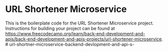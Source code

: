 # URL Shortener Microservice

This is the boilerplate code for the URL Shortener Microservice project. Instructions for building your project can be found at https://www.freecodecamp.org/learn/back-end-development-and-apis/back-end-development-and-apis-projects/url-shortener-microservice.
#   u r l - s h o r t n e r - m i c r o s e r v i c e - b a c k e n d - d e v l o p m e n t - a n d - a p i - s -  
 